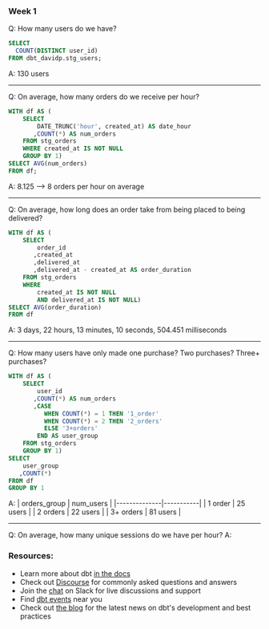 ### Week 1 

Q: How many users do we have?
``` sql
SELECT 
  COUNT(DISTINCT user_id) 
FROM dbt_davidp.stg_users;
```
A: 130 users

---

Q: On average, how many orders do we receive per hour?
``` sql
WITH df AS (
    SELECT 
        DATE_TRUNC('hour', created_at) AS date_hour
       ,COUNT(*) AS num_orders 
    FROM stg_orders 
    WHERE created_at IS NOT NULL 
    GROUP BY 1)
SELECT AVG(num_orders) 
FROM df;
```
A: 8.125 --> 8 orders per hour on average

---
Q: On average, how long does an order take from being placed to being delivered?
``` sql
WITH df AS (
    SELECT 
        order_id
       ,created_at
       ,delivered_at
       ,delivered_at - created_at AS order_duration 
    FROM stg_orders 
    WHERE 
        created_at IS NOT NULL 
        AND delivered_at IS NOT NULL) 
SELECT AVG(order_duration) 
FROM df
```
A:  3 days, 22 hours, 13 minutes, 10 seconds, 504.451 milliseconds

---
Q: How many users have only made one purchase? Two purchases? Three+ purchases?
``` sql
WITH df AS (
    SELECT 
        user_id
       ,COUNT(*) AS num_orders
       ,CASE 
          WHEN COUNT(*) = 1 THEN '1_order' 
          WHEN COUNT(*) = 2 THEN '2_orders' 
          ELSE '3+orders' 
        END AS user_group  
    FROM stg_orders 
    GROUP BY 1) 
SELECT 
    user_group
   ,COUNT(*) 
FROM df 
GROUP BY 1
```
A:
| orders_group | num_users |
|--------------|-----------|
| 1 order      | 25 users  |
| 2 orders     | 22 users  |
| 3+ orders    | 81 users  |

---
Q: On average, how many unique sessions do we have per hour?
A:


### Resources:
- Learn more about dbt [in the docs](https://docs.getdbt.com/docs/introduction)
- Check out [Discourse](https://discourse.getdbt.com/) for commonly asked questions and answers
- Join the [chat](https://community.getdbt.com/) on Slack for live discussions and support
- Find [dbt events](https://events.getdbt.com) near you
- Check out [the blog](https://blog.getdbt.com/) for the latest news on dbt's development and best practices
